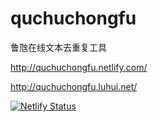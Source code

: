 # quchuchongfu
鲁虺在线文本去重复工具



http://quchuchongfu.netlify.com/


http://quchuchongfu.luhui.net/



[![Netlify Status](https://api.netlify.com/api/v1/badges/1963dfe0-b05f-4692-8701-f1dd50735dbf/deploy-status)](https://app.netlify.com/sites/quchuchongfu/deploys)








